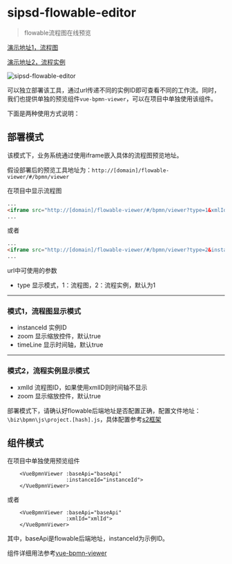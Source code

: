 # sipsd-flowable-editor
> flowable流程图在线预览

[演示地址1，流程图](http://192.168.126.25/flowable-editor/#/bpmn/viewer?type=1&xmlId=27b7404f-8c82-11eb-a15e-f2326a570310)

[演示地址2，流程实例](http://192.168.126.25/flowable-editor/#/bpmn/viewer?type=2&instanceId=c73077db92aa11ebbc94b6a919c0963e)

![sipsd-flowable-editor](http://192.168.126.25/codimd/uploads/upload_2ad2263d402da54f1ad086cbf8430368.png)

可以独立部署该工具，通过url传递不同的实例ID即可查看不同的工作流。同时，我们也提供单独的预览组件`vue-bpmn-viewer`，可以在项目中单独使用该组件。

下面是两种使用方式说明：

## 部署模式
该模式下，业务系统通过使用iframe嵌入具体的流程图预览地址。

假设部署后的预览工具地址为：`http://[domain]/flowable-viewer/#/bpmn/viewer`

在项目中显示流程图
```html
...
<iframe src="http://[domain]/flowable-viewer/#/bpmn/viewer?type=1&xmlId=[流程图ID]"></iframe>
...
```

或者

```html
...
<iframe src="http://[domain]/flowable-viewer/#/bpmn/viewer?type=2&instanceId=[实例ID]"></iframe>
...
```


url中可使用的参数
* type 显示模式，1：流程图，2：流程实例，默认为1
-------
### 模式1，流程图显示模式
* instanceId 实例ID
* zoom 显示缩放控件，默认true
* timeLine 显示时间轴，默认true

-------
### 模式2，流程实例显示模式
* xmlId 流程图ID，如果使用xmlID则时间轴不显示
* zoom 显示缩放控件，默认true  


部署模式下，请确认好flowable后端地址是否配置正确，配置文件地址：`\biz\bpmn\js\project.[hash].js`，具体配置参考[s2框架](http://192.168.126.25/pldoc/deploy/)

## 组件模式
在项目中单独使用预览组件
```vue
    <VueBpmnViewer :baseApi="baseApi"
                   :instanceId="instanceId">
    </VueBpmnViewer>
```

或者

```vue
    <VueBpmnViewer :baseApi="baseApi"
                   :xmlId="xmlId">
    </VueBpmnViewer>
```
其中，baseApi是flowable后端地址，instanceId为示例ID。

组件详细用法参考[vue-bpmn-viewer](http://192.168.126.25/git/sipsd-open-source/flowable_v3/-/blob/master/sipsd-flowable-editor/src/packages/vue-bpmn-viewer/README.md)


